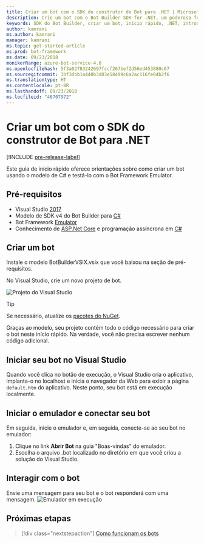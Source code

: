```yaml
---
title: Criar um bot com o SDK do construtor de Bot para .NET | Microsoft Docs
description: Crie um bot com o Bot Builder SDK for .NET, um poderoso framework de construção bot.
keywords: SDK do Bot Builder, criar um bot, início rápido, .NET, introdução, bot C#
author: kamrani
ms.author: kamrani
manager: kamrani
ms.topic: get-started-article
ms.prod: bot-framework
ms.date: 09/23/2018
monikerRange: azure-bot-service-4.0
ms.openlocfilehash: 5f3a02783242697fccf267bef2d56ed453880c67
ms.sourcegitcommit: 3bf3dbb1a440b3d83e58499c6a2ac116fe04b2f6
ms.translationtype: HT
ms.contentlocale: pt-BR
ms.lasthandoff: 09/23/2018
ms.locfileid: "46707972"
---
```

# <a name="create-a-bot-with-the-bot-builder-sdk-for-net"></a>Criar um bot com o SDK do construtor de Bot para .NET
[!INCLUDE [pre-release-label](../includes/pre-release-label.md)]

Este guia de início rápido oferece orientações sobre como criar um bot usando o modelo de C# e testá-lo com o Bot Framework Emulator. 

## <a name="prerequisites"></a>Pré-requisitos
- Visual Studio [2017](https://www.visualstudio.com/downloads)
- Modelo de SDK v4 do Bot Builder para [C#](https://botbuilder.myget.org/feed/aitemplates/package/vsix/BotBuilderV4.fbe0fc50-a6f1-4500-82a2-189314b7bea2)
- Bot Framework [Emulator](https://github.com/Microsoft/BotFramework-Emulator/releases)
- Conhecimento de [ASP.Net Core](https://docs.microsoft.com/aspnet/core/) e programação assíncrona em [C#](https://docs.microsoft.com/en-us/dotnet/csharp/programming-guide/concepts/async/index)

## <a name="create-a-bot"></a>Criar um bot
Instale o modelo BotBuilderVSIX.vsix que você baixou na seção de pré-requisitos. 

No Visual Studio, crie um novo projeto de bot.

![Projeto do Visual Studio](../media/azure-bot-quickstarts/bot-builder-dotnet-project.png)

> [!TIP] 
> Se necessário, atualize os [pacotes do NuGet](https://docs.microsoft.com/en-us/nuget/quickstart/install-and-use-a-package-in-visual-studio).

Graças ao modelo, seu projeto contém todo o código necessário para criar o bot neste início rápido. Na verdade, você não precisa escrever nenhum código adicional.

## <a name="start-your-bot-in-visual-studio"></a>Iniciar seu bot no Visual Studio

Quando você clica no botão de execução, o Visual Studio cria o aplicativo, implanta-o no localhost e inicia o navegador da Web para exibir a página `default.htm` do aplicativo. Neste ponto, seu bot está em execução localmente.

## <a name="start-the-emulator-and-connect-your-bot"></a>Iniciar o emulador e conectar seu bot

Em seguida, inicie o emulador e, em seguida, conecte-se ao seu bot no emulador:

1. Clique no link **Abrir Bot** na guia "Boas-vindas" do emulador. 
2. Escolha o arquivo .bot localizado no diretório em que você criou a solução do Visual Studio.

## <a name="interact-with-your-bot"></a>Interagir com o bot

Envie uma mensagem para seu bot e o bot responderá com uma mensagem.
![Emulador em execução](../media/emulator-v4/emulator-running.png)

## <a name="next-steps"></a>Próximas etapas

> [!div class="nextstepaction"]
> [Como funcionam os bots](../v4sdk/bot-builder-basics.md) 

